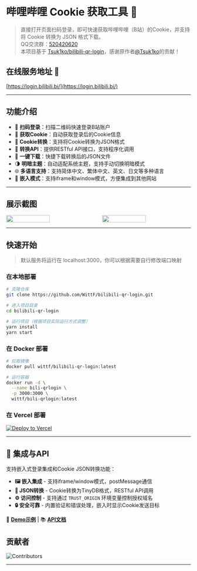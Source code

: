 # 哔哩哔哩 Cookie 获取工具 🍪

> 直接打开页面扫码登录，即可快速获取哔哩哔哩（B站）的Cookie，并支持将 Cookie 转换为 JSON 格式下载。<br>
> QQ交流群：[520420620](https://qm.qq.com/q/hwk6DkwoLu)<br>
> 本项目基于 [Tsuk1ko/bilibili-qr-login](https://github.com/Tsuk1ko/bilibili-qr-login)，感谢原作者[@Tsuk1ko](https://github.com/Tsuk1ko/)的贡献！

## 在线服务地址 🚀

[https://login.bilibili.bi/](https://login.bilibili.bi/)

 
---

## 功能介绍

- 🎯 **扫码登录**：扫描二维码快速登录B站账户
- 🍪 **获取Cookie**：自动获取登录后的Cookie信息
- 🔄 **Cookie转换**：支持将Cookie转换为JSON格式
- 📡 **转换API**：提供RESTful API接口，支持程序化调用
- 💾 **一键下载**：快捷下载转换后的JSON文件
- 🌗 **明暗主题**：自动适配系统主题，支持手动切换明暗模式
- 🌐 **多语言支持**：支持简体中文、繁体中文、英文、日文等多种语言
- 🔗 **嵌入模式**：支持iframe和window模式，方便集成到其他网站

---

## 展示截图

<div style="display: flex; justify-content: center; gap: 20px;">
  <img src="https://github.com/user-attachments/assets/6557a39a-6190-4960-bc6b-b9a691e65851" width="49%" />
  <img src="https://github.com/user-attachments/assets/ecc415ff-dd7a-4e06-98b3-62414127a9de" width="49%" />
</div>

---

## 快速开始

> 默认服务将运行在 localhost:3000，你可以根据需要自行修改端口映射

### 在本地部署

```bash
# 克隆仓库
git clone https://github.com/WittF/bilibili-qr-login.git

# 进入项目目录
cd bilibili-qr-login

# 运行项目（根据项目实际运行方式调整）
yarn install
yarn start
```

### 在 Docker 部署

```bash
# 拉取镜像
docker pull wittf/bilibili-qr-login:latest

# 运行容器
docker run -d \
  --name bili-qrlogin \
  -p 3000:3000 \
  wittf/bili-qrlogin:latest
```

### 在 Vercel 部署

[![Deploy to Vercel](https://vercel.com/button)](https://vercel.com/new/clone?repository-url=https://github.com/WittF/bilibili-qr-login)

---

## 🔌 集成与API

支持嵌入式登录集成和Cookie JSON转换功能：

- **🖼️ 嵌入集成** - 支持iframe/window模式，postMessage通信
- **🔄 JSON转换** - Cookie转换为TinyDB格式，RESTful API调用
- **⚙️ 访问控制** - 支持通过 `TRUST_ORIGIN` 环境变量控制授权域名
- **🔒 安全可靠** - 内置验证和错误处理，嵌入时显示Cookie发送目标

📖 **[Demo示例](./demo/example.html)** | 📚 **[API文档](./demo/API.md)**

## 贡献者 

![Contributors](https://contrib.rocks/image?repo=WittF/bilibili-qr-login)

---
